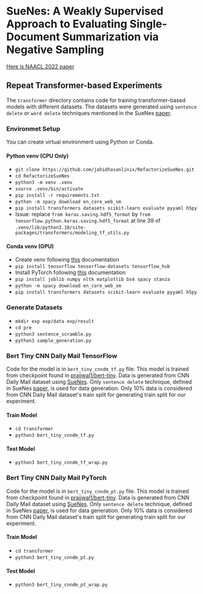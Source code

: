# SueNes: A Weakly Supervised Approach to Evaluating Single-Document Summarization via Negative Sampling

[Here is NAACL 2022 paper](https://aclanthology.org/2022.naacl-main.175/)

## Repeat Transformer-based Experiments
<!-- Please read [README.md](transformer/README.md) -->
The `transformer` directory contains code for training transformer-based models with different datasets.
The datasets were generated using `sentence delete` or `word delete` techniques
mentioned in the SueNes [paper](https://aclanthology.org/2022.naacl-main.175/).

### Environmet Setup
You can create virtual environment using Python or Conda.

#### Python venv (CPU Only)
- `git clone https://github.com/jahidhasanlinix/RefactorizeSueNes.git`
- `cd RefactorizeSueNes`
- `python3 -m venv .venv`
- `source .venv/bin/activate`
- `pip install -r requirements.txt`
- `python -m spacy download en_core_web_sm`
- `pip install transformers datasets scikit-learn evaluate pyyaml h5py`
- Issue: replace `from keras.saving.hdf5_format` by `from tensorflow.python.keras.saving.hdf5_format` 
    at line 39 of `.venv/lib/python3.10/site-packages/transformers/modeling_tf_utils.py`

#### Conda venv (GPU)
- Create venv following [this](https://www.tensorflow.org/install/pip#linux) documentation
- `pip install tensorflow tensorflow-datasets tensorflow_hub`
- Install PyTorch following [this](https://pytorch.org/get-started/locally/) documentation
- `pip install joblib numpy nltk matplotlib bs4 spacy stanza`
- `python -m spacy download en_core_web_sm`
- `pip install transformers datasets scikit-learn evaluate pyyaml h5py`

### Generate Datasets
- `mkdir exp exp/data exp/result`
- `cd pre`
- `python3 sentence_scramble.py`
- `python3 sample_generation.py`

### Bert Tiny CNN Daily Mail TensorFlow
Code for the model is in `bert_tiny_cnndm_tf.py` file.
This model is trained from checkpoint found in 
[prajjwal1/bert-tiny](https://huggingface.co/prajjwal1/bert-tiny). 
Data is generated from CNN Daily Mail dataset using 
[SueNes](https://github.com/forrestbao/SueNes).
Only `sentence delete` technique, defined in 
SueNes [paper](https://aclanthology.org/2022.naacl-main.175/),
is used for data generation.
Only 10% data is considered from CNN Daily Mail dataset's train split
for generating train split for our experiment.

#### Train Model
- `cd transformer`
- `python3 bert_tiny_cnndm_tf.py`

#### Test Model
- `python3 bert_tiny_cnndm_tf_wrap.py`

### Bert Tiny CNN Daily Mail PyTorch
Code for the model is in `bert_tiny_cnndm_pt.py` file.
This model is trained from checkpoint found in 
[prajjwal1/bert-tiny](https://huggingface.co/prajjwal1/bert-tiny). 
Data is generated from CNN Daily Mail dataset using 
[SueNes](https://github.com/forrestbao/SueNes).
Only `sentence delete` technique, defined in 
SueNes [paper](https://aclanthology.org/2022.naacl-main.175/),
is used for data generation.
Only 10% data is considered from CNN Daily Mail dataset's train split
for generating train split for our experiment.

#### Train Model
- `cd transformer`
- `python3 bert_tiny_cnndm_pt.py`

#### Test Model
- `python3 bert_tiny_cnndm_pt_wrap.py`


<!-- ## Dependencies and environment
* The negative sampling code requires TF 2.x and [`tensorflow_datasets`](https://www.tensorflow.org/datasets). 
* The `bert` code requires TF 1.15. We run our experiments using [nVidia's TF fork](https://github.com/NVIDIA/tensorflow). 
* SpaCy is needed for segmentation. 
* System: Ubuntu 20.04, 64GB RAM, RTX 3090


## To repeat our experiments

First, create folders under the directory of this project:

```bash
mkdir exp exp/data exp/result
```

### 1. Negative sampling
Code for generating negative samples are in `pre` folder. 

```bash
cd pre
python3 sentence_scramble.py # for sentence-level mutations 
python3 sample_generation.py # for crosspairing and word-level mutations
```
Configrations corresponding to the two Python scripts above are in  `sentence_conf.py` and `sample_generation.py`. Edit them to change negative sampling settings. 

### 2. Model training and test 

Code for model training and test is in the `bert` folder. 

Suppose now you are still in `pre` folder. 
```bash
cd ../bert # go one level up and then into the bert folder 
bash run_classifier.sh 
```

It will call our modified BERT's `run_classifier.py` script to train negative samples just generated above and to test on Newsroom, RealSumm, and TAC2010. Variable names in our `run_classifier.sh` bash script are made very self-explaintory for you to conveniently change the settings, such as the training set, test set, etc. 

Our `run_classifier.py` script hard-codes paths for the three test sets as: `./newsroom_60.tsv`, `./realsumm_100.tsv`, and `./TAC2010_all`. The files `newsroom_60.tsv` and `realsumm_100.tsv` are in this repo for convenience. TAC2010 is not because its access requires approval from NIST. All three files can be generated from raw data using scripts under `human` folder. Please refer to the README file under `human/{newsroom, realsumm, tac}` for information. 

### 3. Aligning with human evaluations 

Code for computing the correlation between our models' predictions and human ratings from the three datasets is in the `human` folder. 

## MISC 
Additional code are kept for reference, e.g., used in early stage of the development of our appproach:   
* `embed`: Scripts for sentence-level embedding. Kept for reference.
* `old`: Sentence-level models. Kept for reference. 

## Baselines and upperbounds

### Baselines: without using human-written reference summaries
* SUPERT: using heuristics to generate psedo-summaries
* BLANC: converting summary quality assessment into a question anwersing problem
* SummaQA: converting summary quality assessment into a question anwersing problem
* SUM-QE and WS_Score: problematic work 

### Upperbounds: using human-written reference summaries -->
